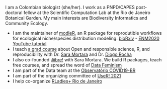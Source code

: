 I am a Colombian biologist (she/her). I work as a PNPD/CAPES post-doctoral fellow at the Scientific Computation Lab at the Rio de Janeiro Botanical Garden.
My main interests are Biodiversity Informatics and Community Ecology. 

- I am the maintainer of [modleR](https://model-r.github.io/modleR/), an R package for reprodutible workflows for ecological niche/species distribution modeling. [bioRxiv](https://www.biorxiv.org/content/10.1101/2020.04.01.021105v1) - [ENM2020 YouTube tutorial](https://www.youtube.com/watch?v=4Xw33TdIVXA)
- I teach [a grad course](https://github.com/liibre/curso) about Open and responsible science, R, and reproducibility with Dr. [Sara Mortara](https://github.com/saramortara) and Dr. [Diogo Rocha](https://github.com/diogosbr)
- I also co-founded [¡liibre!](https://github.com/liibre/) with Sara Mortara. We build R packages, teach free courses, and spread the word of [Data Feminism](https://data-feminism.mitpress.mit.edu/)
- I am part of the Data team at the [Observatório COVID19-BR](https://covid19br.github.io/)
- I am part of the organizing committee of [UseR! 2021](https://user2021.r-project.org/about/global-team/)
- I help co-organize [RLadies+ Rio de Janeiro](https://github.com/rladies-rio) 
